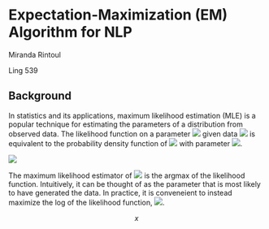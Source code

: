 

# Expectation-Maximization (EM) Algorithm for NLP
Miranda Rintoul

Ling 539

## Background

In statistics and its applications, maximum likelihood estimation (MLE) is a popular technique for estimating the parameters of a distribution from observed data. The likelihood function on a parameter <img src="https://render.githubusercontent.com/render/math?math=\theta"> given data <img src="https://render.githubusercontent.com/render/math?math=y"> is equivalent to the probability density function of <img src="https://render.githubusercontent.com/render/math?math=y"> with parameter <img src="https://render.githubusercontent.com/render/math?math=\theta">.

<img src="https://render.githubusercontent.com/render/math?math=L(\theta|y) = f(y|\theta)">

The maximum likelihood estimator of <img src="https://render.githubusercontent.com/render/math?math=\theta"> is the argmax of the likelihood function.  Intuitively, it can be thought of as the parameter that is most likely to have generated the data.  In practice, it is conveneient to instead maximize the log of the likelihood function, <img src="https://render.githubusercontent.com/render/math?math=\ell(\theta|y)">.

$$x$$
